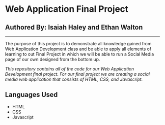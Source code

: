 # Web Application Final Project 
## Authored By: Isaiah Haley and Ethan Walton
---

The purpose of this project is to demonstrate all knowledge gained from Web Application Development class 
and be able to apply all elements of learning to out Final Project in which we will be able to run a Social Media 
page of our own designed from the bottom up.

*This repository contains all of the code for our Web Application Development final project.
For our final project we are creating a social media web application that consists of HTML, CSS, and 
Javascript.*

Languages Used
---
* HTML
* CSS
* Javascript
